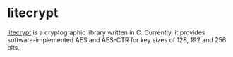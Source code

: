 # litecrypt
[litecrypt](https://github.com/luth31/litecrypt) is a cryptographic library written in C. Currently, it provides software-implemented AES and AES-CTR for key sizes of 128, 192 and 256 bits.